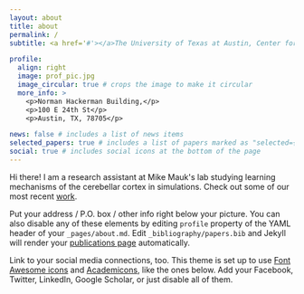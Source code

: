 ```yaml
---
layout: about
title: about
permalink: /
subtitle: <a href='#'></a>The University of Texas at Austin, Center for Learning and Memory

profile:
  align: right
  image: prof_pic.jpg
  image_circular: true # crops the image to make it circular
  more_info: >
    <p>Norman Hackerman Building,</p>
    <p>100 E 24th St</p>
    <p>Austin, TX, 78705</p>

news: false # includes a list of news items
selected_papers: true # includes a list of papers marked as "selected={true}"
social: true # includes social icons at the bottom of the page
---
```


Hi there! I am a research assistant at Mike Mauk's lab studying learning mechanisms of the cerebellar cortex in simulations. Check out some of our most recent [work](preprint).

Put your address / P.O. box / other info right below your picture. You can also disable any of these elements by editing `profile` property of the YAML header of your `_pages/about.md`. Edit `_bibliography/papers.bib` and Jekyll will render your [publications page](/al-folio/publications/) automatically.

Link to your social media connections, too. This theme is set up to use [Font Awesome icons](https://fontawesome.com/) and [Academicons](https://jpswalsh.github.io/academicons/), like the ones below. Add your Facebook, Twitter, LinkedIn, Google Scholar, or just disable all of them.
